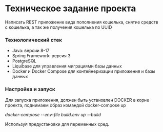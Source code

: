 # Техническое задание проекта

Написать REST приложение вида пополнения кошелька, снятие средств с кошелька, а так же получения кошелька по UUID

### Технологический стек
- Java: версии 8-17 
- Spring Framework: версия 3 
- PostgreSQL 
- Liquibase для управления миграциями базы данных 
- Docker и Docker Compose для контейнеризации приложения и базы данных

### Настройка и запуск

Для запуска приложения, должен быть установлен DOCKER
в корне проекта, поднимаем образ командой docker-compose up

_docker-compose --env-file build.env up --build_

Используя предустановки для переменных сред.
